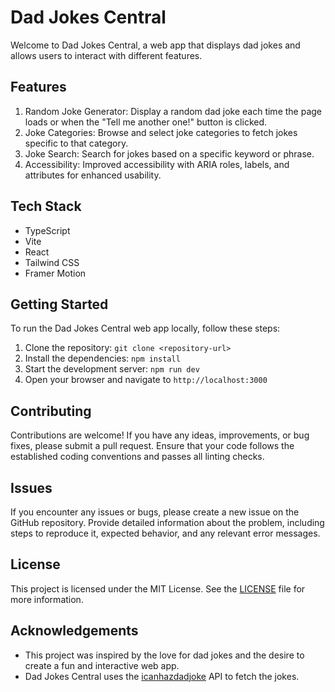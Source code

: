 # Dad Jokes Central

Welcome to Dad Jokes Central, a web app that displays dad jokes and allows users to interact with different features.

## Features

1. Random Joke Generator: Display a random dad joke each time the page loads or when the "Tell me another one!" button is clicked.
2. Joke Categories: Browse and select joke categories to fetch jokes specific to that category.
3. Joke Search: Search for jokes based on a specific keyword or phrase.
4. Accessibility: Improved accessibility with ARIA roles, labels, and attributes for enhanced usability.

## Tech Stack

- TypeScript
- Vite
- React
- Tailwind CSS
- Framer Motion

## Getting Started

To run the Dad Jokes Central web app locally, follow these steps:

1. Clone the repository: `git clone <repository-url>`
2. Install the dependencies: `npm install`
3. Start the development server: `npm run dev`
4. Open your browser and navigate to `http://localhost:3000`

## Contributing

Contributions are welcome! If you have any ideas, improvements, or bug fixes, please submit a pull request. Ensure that your code follows the established coding conventions and passes all linting checks.

## Issues

If you encounter any issues or bugs, please create a new issue on the GitHub repository. Provide detailed information about the problem, including steps to reproduce it, expected behavior, and any relevant error messages.

## License

This project is licensed under the MIT License. See the [LICENSE](LICENSE) file for more information.

## Acknowledgements

- This project was inspired by the love for dad jokes and the desire to create a fun and interactive web app.
- Dad Jokes Central uses the [icanhazdadjoke](https://icanhazdadjoke.com/) API to fetch the jokes.
